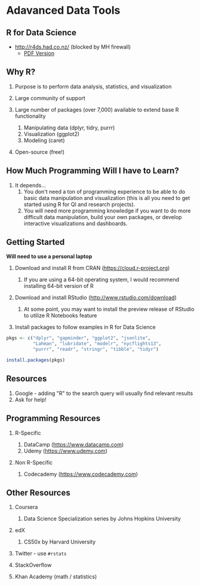 Adavanced Data Tools
================

R for Data Science
------------------

-   <http://r4ds.had.co.nz/> (blocked by MH firewall)
    -   [PDF Version](https://github.com/bgulbis/Resident_Data_Science/raw/master/R_for_Data_Science.pdf)

Why R?
------

1.  Purpose is to perform data analysis, statistics, and visualization
2.  Large community of support
3.  Large number of packages (over 7,000) available to extend base R functionality
    1.  Manipulating data (dplyr, tidry, purrr)
    2.  Visualization (ggplot2)
    3.  Modeling (caret)

4.  Open-source (free!)

How Much Programming Will I have to Learn?
------------------------------------------

1.  It depends...
    1.  You don't need a ton of programming experience to be able to do basic data manipulation and visualization (this is all you need to get started using R for QI and research projects).
    2.  You will need more programming knowledge if you want to do more difficult data manipulation, build your own packages, or develop interactive visualizations and dashboards.

Getting Started
---------------

**Will need to use a personal laptop**

1.  Download and install R from CRAN (<https://cloud.r-project.org>)
    1.  If you are using a 64-bit operating system, I would recommend installing 64-bit version of R

2.  Download and install RStudio (<http://www.rstudio.com/download>)
    1.  At some point, you may want to install the preview release of RStudio to utilize R Notebooks feature

3.  Install packages to follow examples in R for Data Science

``` r
pkgs <- c("dplyr", "gapminder", "ggplot2", "jsonlite", 
          "Lahman", "lubridate", "modelr", "nycflights13", 
          "purrr", "readr", "stringr", "tibble", "tidyr")

install.packages(pkgs)
```

Resources
---------

1.  Google - adding "R" to the search query will usually find relevant results
2.  Ask for help!

Programming Resources
---------------------

1.  R-Specific
    1.  DataCamp (<https://www.datacamp.com>)
    2.  Udemy (<https://www.udemy.com>)

2.  Non R-Specific
    1.  Codecademy (<https://www.codecademy.com>)

Other Resources
---------------

1.  Coursera
    1.  Data Science Specialization series by Johns Hopkins University

2.  edX
    1.  CS50x by Harvard University

3.  Twitter - use `#rstats`
4.  StackOverflow
5.  Khan Academy (math / statistics)
